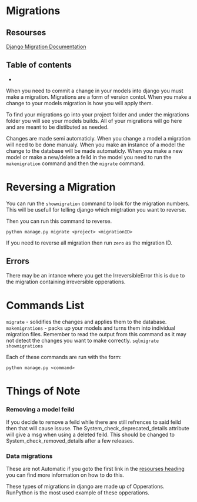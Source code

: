 # Migrations

## Resourses
[Django Migration Documentation](https://docs.djangoproject.com/en/4.2/topics/migrations/)

## Table of contents
- 

When you need to commit a change in your models into django you must make a migration.
Migrations are a form of version contol. When you make a change to your models migration is how you will apply them.

To find your migrations go into your project folder and under the migrations folder you will see your models builds. All of your migrations will go here and are meant to be distibuted as needed.

Changes are made semi automaticly. When you change a model a migration will need to be done manualy. When you make an instance of a model the change to the database will be made automaticly. When you make a new model or make a new/delete a feild in the model you need to run the `makemigration` command and then the `migrate` command.


# Reversing a Migration
You can run the `showmigration` command to look for the migration numbers. This will be usefull for telling django which migtration you want to reverse.

Then you can run this command to reverse.
```
python manage.py migrate <project> <migrationID>
```

If you need to reverse all migration then run `zero` as the migration ID.


## Errors
There may be an intance where you get the IrreversibleError this is due to the migration containing irreversible opperations.


# Commands List
`migrate` - solidifies the changes and applies them to the database.
`makemigrations` - packs up your models and turns them into individual migration files. Remember to read the output from this command as it may not detect the changes you want to make correctly.
`sqlmigrate`
`showmigrations`

Each of these commands are run with the form:
```
python manage.py <command>
```


# Things of Note

### Removing a model feild
If you decide to remove a feild while there are still refrences to said feild then that will cause issuse.
The System_check_deprecated_details attribute will give a msg when using a deleted feild.
This should be changed to System_check_removed_details after a few releases.

### Data migrations
These are not Automatic if you goto the first link in the [resourses heading](#Resourses) you can find more information on how to do this.

These types of migrations in django are made up of Opperations. RunPython is the most used example of these opperations.

